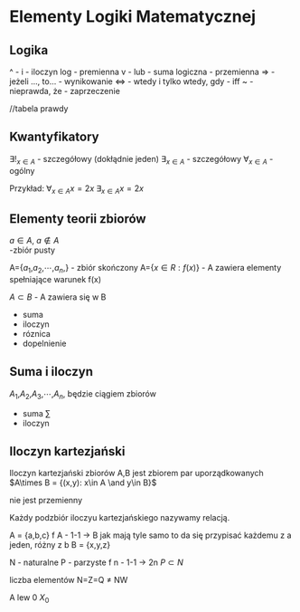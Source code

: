 # Elementy Logiki Matematycznej


## Logika
^ - i - iloczyn log - premienna
v - lub - suma logiczna - przemienna
=> - jeżeli ..., to... - wynikowanie
<=> - wtedy i tylko wtedy, gdy - iff
~ - nieprawda, że - zaprzeczenie


//tabela prawdy




## Kwantyfikatory

$\exists !_{x\in A}$ - szczegółowy (dokłądnie jeden)
$\exists_{x\in A}$ - szczegółowy
$\forall_{x\in A}$ - ogólny

Przykład:
$\forall_{x\in A} x=2x$
$\exists_{x\in A} x= 2x$


## Elementy teorii zbiorów

$a\in A$, $a\not\in A$    
 -zbiór pusty

A={$a_1$,$a_2$,$\cdots$,$a_n$,} - zbiór skończony
A={$x\in R : f(x)$} - A zawiera elementy spełniające warunek f(x)

$A\subset B$ - A zawiera się w B

- suma
- iloczyn
- róznica
- dopelnienie


## Suma i iloczyn

$A_1$,$A_2$,$A_3$,$\cdots$,$A_n$, będzie ciągiem zbiorów
- suma $\sum$ 
- iloczyn


## Iloczyn kartezjański

Iloczyn kartezjański zbiorów A,B jest zbiorem par uporządkowanych
$A\times B = {(x,y): x\in A \and y\in B}$

nie jest przemienny

Każdy podzbiór iloczyu kartezjańskiego nazywamy relacją.


A = {a,b,c}    f A - 1-1 -> B jak mają tyle samo to da się przypisać każdemu z a jeden, różny z b
B = {x,y,z}

N - naturalne
P - parzyste      f n - 1-1 -> 2n 
$P\subset N$



liczba elementów N=Z=Q $\not =$ NW


A lew 0
$X_0$ 

